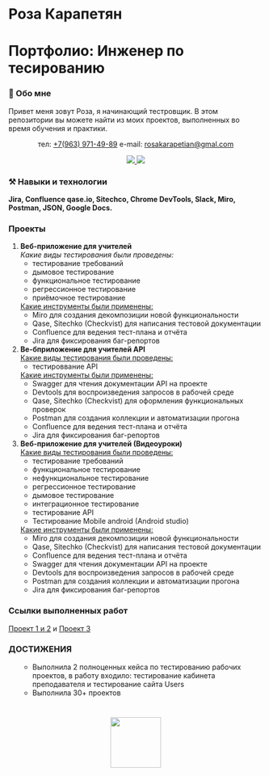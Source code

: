 # Роза Карапетян
<div>
  <h1>Портфолио: Инженер по тесированию </h1>
</div>
<div>
  <h3>👩 Обо мне </h3>
<p>Привет меня зовут Роза, я начинающий тестровщик.
В этом репозитории вы можете найти из моих проектов, выполненных во время обучения и практики.
</p>
  <p align = 'center'> 
  тел: <a href='tel:+79639714989'>+7(963) 971-49-89</a> 
     e-mail: <a href='mailto:rosakarapetian@gmail.com'> rosakarapetian@gmal.com</a> </p>
    <p align = 'center'>
  <a href="https://telegram.im/Roza_Karapetyan">
    <img src = "https://img.shields.io/badge/Telegram-blue?sytle=for-the-badge&logo=telegram&logoColor=white"/>
  </a>
      <a href="https://wa.me/79639714989">
    <img src = "https://img.shields.io/badge/WhatsApp-green?sytle=for-the-badge&logo=WhatsApp&logoColor=white"/>
  </a> 
    </p>
  </div>
  <div>
<h3>⚒ Навыки и технологии</h3>
<b>Jira, Confluence qase.io, Sitechco, Chrome DevTools, Slack, Miro, Postman, JSON, Google Docs.</b>
    </div>
    <div>
<h3>Проекты</h3>
<ol>
  <li><b>Веб-приложение для учителей</b><br>
  <i>Какие виды тестирования были проведены:</i>
  <ul>
    <li>тестирование требований</li>
    <li>дымовое тестирование</li>
    <li>функциональное тестирование</li>
    <li>регрессионное тестирование</li>
    <li>приёмочное тестирование</li>
  </ul>
    <u>Какие инструменты были применены:</u>
    <ul>
      <li>Miro для создания декомпозиции новой функциональности</li>
      <li>Qase, Sitechko (Checkvist) для написания тестовой документации</li>
      <li>Confluence для ведения тест-плана и отчёта</li>
      <li>Jira для фиксирования баг-репортов</li>
    </ul>
  </li>
  <li><b>Ве-бприложение для учителей API</b><br>
    <u>Какие виды тестирования были проведены:</u>
    <ul>
      <li>тестироввание API</li>
    </ul>
    <u>Какие инструменты были применены:</u>
    <ul>
      <li>Swagger для чтения документации API на проекте</li>
      <li>Devtools для воспроизведения запросов в рабочей среде</li>
      <li>Qase, Sitechko (Checkvist) для оформления функциональных проверок</li>
      <li>Postman для создания коллекции и автоматизации прогона</li>
      <li>Confluence для ведения тест-плана и отчёта</li>
      <li>Jira для фиксирования баг-репортов</li>
    </ul>
  </li>
  <li>
    <b>Веб-приложение для учителей (Видеоуроки)</b><br>
    <u>Какие виды тестирования были проведены:</u>
    <ul>
      <li>тестирование требований</li>
      <li>функциональное тестирование</li>
      <li>нефункциональное тестирование</li>
      <li>регрессионное тестирование</li>
      <li>дымовое тестирование</li>
      <li>интеграционное тестирование</li>
      <li>тестирование API</li>
      <li>Тестирование Mobile android (Android studio)</li>
    </ul>
    <u>Какие инструменты были применены:</u>
    <ul>
      <li>Miro для создания декомпозиции новой функциональности</li>
      <li>Qase, Sitechko (Checkvist) для написания тестовой документации</li>
      <li>Confluence для ведения тест-плана и отчёта</li>
      <li>Swagger для чтения документации API на проекте</li>
      <li>Devtools для воспроизведения запросов в рабочей среде</li>
      <li>Postman для создания коллекции и автоматизации прогона</li>
      <li>Jira для фиксирования баг-репортов</li>
    </ul>
  </li>
</ol>
      </div>
      
<div>
  <h3>Ссылки выполненных работ</h3>
  <a href ='https://docs.google.com/document/d/16wJJ5FvYL9jSCdgYEEe722SCsMOW1KvM4W6pq-etGsc/edit?usp=sharing'>Проект 1 и 2</a> и 
 <a href = 'https://docs.google.com/document/d/1wwH_YIb7osb8rkG9RfQ8sjRrVSSpFYfZS59eykYwpp4/edit?usp=sharing'>Проект 3</a>
</div>
<div>
<h3>ДОСТИЖЕНИЯ</h3>
<ol>
  <ul>
    <li>Выполнила 2 полноценных кейса по тестированию рабочих проектов, в работу входило: тестирование кабинета преподавателя и тестирование сайта Users</li>
    <li>Выполнила 30+ проектов</li>
  </ul>
</ol>
</div>
<div align="center" style="margin: 40px 0"> 
   <a href="https://github.com/roza-karapetyan/github-profile-views-counter">
       <img width="100px" src="https://komarev.com/ghpvc/?username=roza-karapetyan3&color=DE002D">
   </a>
</div>
